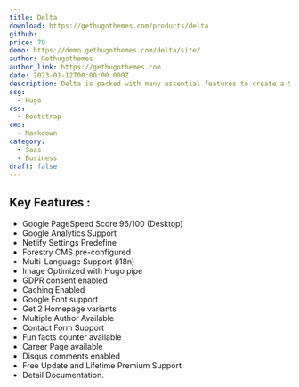 ```yaml
---
title: Delta
download: https://gethugothemes.com/products/delta
github: 
price: 79
demo: https://demo.gethugothemes.com/delta/site/
author: Gethugothemes
author_link: https://gethugothemes.com
date: 2023-01-12T00:00:00.000Z
description: Delta is packed with many essential features to create a SaaS website for business, mobile applications, online products, and services
ssg:
  - Hugo
css:
  - Bootstrap
cms:
  - Markdown
category:
  - Saas
  - Business
draft: false
---
```


## Key Features :

- Google PageSpeed Score 96/100 (Desktop)
- Google Analytics Support
- Netlify Settings Predefine
- Forestry CMS pre-configured
- Multi-Language Support (i18n)
- Image Optimized with Hugo pipe
- GDPR consent enabled
- Caching Enabled
- Google Font support
- Get 2 Homepage variants
- Multiple Author Available
- Contact Form Support
- Fun facts counter available
- Career Page available
- Disqus comments enabled
- Free Update and Lifetime Premium Support
- Detail Documentation.